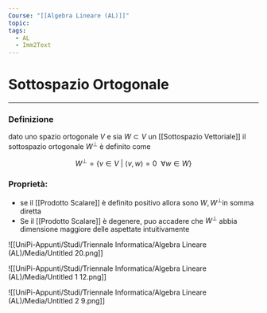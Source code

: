 ```yaml
---
Course: "[[Algebra Lineare (AL)]]"
topic: 
tags:
  - AL
  - Imm2Text
---
```


# Sottospazio Ortogonale
---

### Definizione

dato uno spazio ortogonale $V$ e sia $W \subset V$ un [[Sottospazio Vettoriale]]  il sottospazio ortogonale $W^\bot$ è definito come

$$
W^\bot =\{v\in V\ |\ \langle v,w\rangle = 0 \ \ \forall w \in W \}
$$

### Proprietà:

- se il [[Prodotto Scalare]] è definito positivo allora sono $W,W^\bot$in somma diretta
- Se il [[Prodotto Scalare]] è degenere, puo accadere che $W^\bot$  abbia dimensione maggiore delle aspettate intuitivamente

![[UniPi-Appunti/Studi/Triennale Informatica/Algebra Lineare (AL)/Media/Untitled 20.png]]

![[UniPi-Appunti/Studi/Triennale Informatica/Algebra Lineare (AL)/Media/Untitled 1 12.png]]

![[UniPi-Appunti/Studi/Triennale Informatica/Algebra Lineare (AL)/Media/Untitled 2 9.png]]
